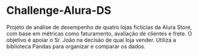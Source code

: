 # Challenge-Alura-DS
Projeto de análise de desempenho de quatro lojas fictícias da Alura Store, com base em métricas como faturamento, avaliação de clientes e frete. O objetivo é apoiar o Sr. João na decisão de qual loja vender. Utiliza a biblioteca Pandas para organizar e comparar os dados.
